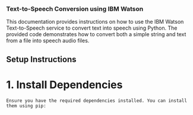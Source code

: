 
### Text-to-Speech Conversion using IBM Watson
This documentation provides instructions on how to use the IBM Watson Text-to-Speech service to convert text into speech using Python. The provided code demonstrates how to convert both a simple string and text from a file into speech audio files.

## Setup Instructions
# 1. Install Dependencies

    Ensure you have the required dependencies installed. You can install them using pip:
